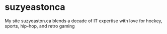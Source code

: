 # suzyeastonca
My site suzyeaston.ca blends a decade of IT expertise with love for hockey, sports, hip-hop, and retro gaming
